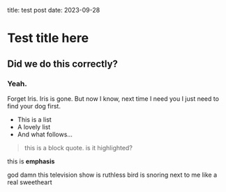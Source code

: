title: test post
date: 2023-09-28

# Test title here
## Did we do this correctly?
### Yeah.
Forget Iris. Iris is gone. But now I know, next time I need you I just need to find your dog first.
* This is a list
* A lovely list
* And what follows...

> this is a block quote. is it highlighted? 

this is **emphasis**

god damn this television show is ruthless
	bird is snoring next to me
	like a real sweetheart
	
